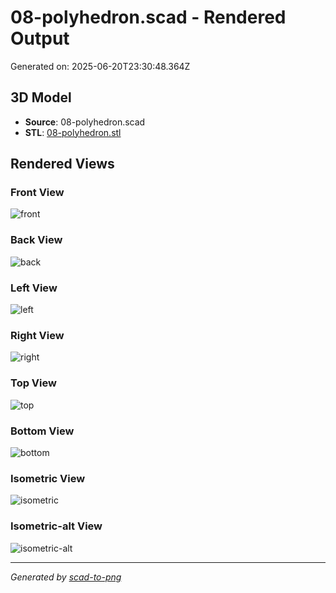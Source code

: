 # 08-polyhedron.scad - Rendered Output

Generated on: 2025-06-20T23:30:48.364Z

## 3D Model

- **Source**: 08-polyhedron.scad
- **STL**: [08-polyhedron.stl](./08-polyhedron.stl)

## Rendered Views

### Front View
![front](./front.png)

### Back View
![back](./back.png)

### Left View
![left](./left.png)

### Right View
![right](./right.png)

### Top View
![top](./top.png)

### Bottom View
![bottom](./bottom.png)

### Isometric View
![isometric](./isometric.png)

### Isometric-alt View
![isometric-alt](./isometric-alt.png)

---
*Generated by [scad-to-png](https://github.com/imjasonh/scad-to-png)*
